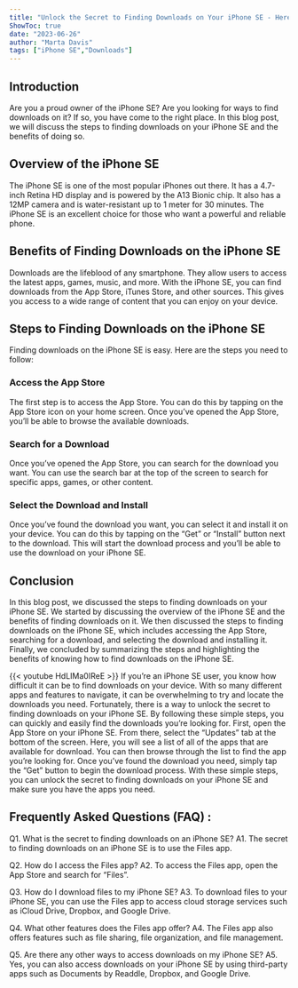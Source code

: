 ```yaml
---
title: "Unlock the Secret to Finding Downloads on Your iPhone SE - Here's How!"
ShowToc: true 
date: "2023-06-26"
author: "Marta Davis" 
tags: ["iPhone SE","Downloads"]
---
```

## Introduction
Are you a proud owner of the iPhone SE? Are you looking for ways to find downloads on it? If so, you have come to the right place. In this blog post, we will discuss the steps to finding downloads on your iPhone SE and the benefits of doing so. 

## Overview of the iPhone SE
The iPhone SE is one of the most popular iPhones out there. It has a 4.7-inch Retina HD display and is powered by the A13 Bionic chip. It also has a 12MP camera and is water-resistant up to 1 meter for 30 minutes. The iPhone SE is an excellent choice for those who want a powerful and reliable phone.

## Benefits of Finding Downloads on the iPhone SE
Downloads are the lifeblood of any smartphone. They allow users to access the latest apps, games, music, and more. With the iPhone SE, you can find downloads from the App Store, iTunes Store, and other sources. This gives you access to a wide range of content that you can enjoy on your device.

## Steps to Finding Downloads on the iPhone SE
Finding downloads on the iPhone SE is easy. Here are the steps you need to follow: 

### Access the App Store
The first step is to access the App Store. You can do this by tapping on the App Store icon on your home screen. Once you’ve opened the App Store, you’ll be able to browse the available downloads. 

### Search for a Download
Once you’ve opened the App Store, you can search for the download you want. You can use the search bar at the top of the screen to search for specific apps, games, or other content. 

### Select the Download and Install
Once you’ve found the download you want, you can select it and install it on your device. You can do this by tapping on the “Get” or “Install” button next to the download. This will start the download process and you’ll be able to use the download on your iPhone SE. 

## Conclusion
In this blog post, we discussed the steps to finding downloads on your iPhone SE. We started by discussing the overview of the iPhone SE and the benefits of finding downloads on it. We then discussed the steps to finding downloads on the iPhone SE, which includes accessing the App Store, searching for a download, and selecting the download and installing it. Finally, we concluded by summarizing the steps and highlighting the benefits of knowing how to find downloads on the iPhone SE.

{{< youtube HdLIMa0IReE >}} 
If you’re an iPhone SE user, you know how difficult it can be to find downloads on your device. With so many different apps and features to navigate, it can be overwhelming to try and locate the downloads you need. Fortunately, there is a way to unlock the secret to finding downloads on your iPhone SE. By following these simple steps, you can quickly and easily find the downloads you’re looking for. First, open the App Store on your iPhone SE. From there, select the “Updates” tab at the bottom of the screen. Here, you will see a list of all of the apps that are available for download. You can then browse through the list to find the app you’re looking for. Once you’ve found the download you need, simply tap the “Get” button to begin the download process. With these simple steps, you can unlock the secret to finding downloads on your iPhone SE and make sure you have the apps you need.

## Frequently Asked Questions (FAQ) :
Q1. What is the secret to finding downloads on an iPhone SE?
A1. The secret to finding downloads on an iPhone SE is to use the Files app.

Q2. How do I access the Files app?
A2. To access the Files app, open the App Store and search for “Files”.

Q3. How do I download files to my iPhone SE?
A3. To download files to your iPhone SE, you can use the Files app to access cloud storage services such as iCloud Drive, Dropbox, and Google Drive.

Q4. What other features does the Files app offer?
A4. The Files app also offers features such as file sharing, file organization, and file management.

Q5. Are there any other ways to access downloads on my iPhone SE?
A5. Yes, you can also access downloads on your iPhone SE by using third-party apps such as Documents by Readdle, Dropbox, and Google Drive.


